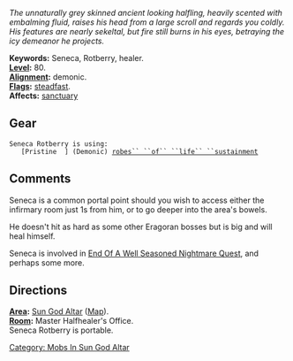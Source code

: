 *The unnaturally grey skinned ancient looking halfling, heavily scented
with embalming fluid, raises his head from a large scroll and regards
you coldly. His features are nearly sekeltal, but fire still burns in
his eyes, betraying the icy demeanor he projects.*

**Keywords:** Seneca, Rotberry, healer.  
**[Level](Level.md "wikilink"):** 80.  
**[Alignment](Alignment.md "wikilink"):** demonic.  
**[Flags](:Category:_Mob_Types.md "wikilink"):**
[steadfast](Sentinel_Mobs.md "wikilink").  
**Affects:** [sanctuary](Sanctuary.md "wikilink")  

## Gear

`Seneca Rotberry is using:`  
<worn about body>`   [Pristine  ] (Demonic) `[`robes`` ``of`` ``life`` ``sustainment`](Robes_Of_Life_Sustainment.md "wikilink")

## Comments

Seneca is a common portal point should you wish to access either the
infirmary room just 1s from him, or to go deeper into the area's bowels.

He doesn't hit as hard as some other Eragoran bosses but is big and will
heal himself.

Seneca is involved in [End Of A Well Seasoned Nightmare
Quest](End_Of_A_Well_Seasoned_Nightmare_Quest "wikilink"), and perhaps
some more.

## Directions

**[Area](:Category:_Areas.md "wikilink"):** [Sun God
Altar](:Category:_Sun_God_Altar.md "wikilink")
([Map](Sun_God_Altar_Map.md "wikilink")).  
**[Room](:Category:_Rooms.md "wikilink"):** Master Halfhealer's
Office.  
Seneca Rotberry is portable.

[Category: Mobs In Sun God
Altar](Category:_Mobs_In_Sun_God_Altar "wikilink")

